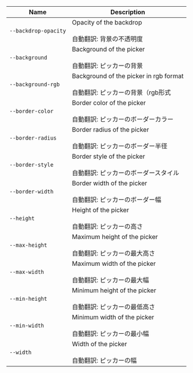 
| Name | Description |
| --- | --- |
| `--backdrop-opacity` | Opacity of the backdrop<br /><br />自動翻訳: 背景の不透明度 |
| `--background` | Background of the picker<br /><br />自動翻訳: ピッカーの背景 |
| `--background-rgb` | Background of the picker in rgb format<br /><br />自動翻訳: ピッカーの背景（rgb形式 |
| `--border-color` | Border color of the picker<br /><br />自動翻訳: ピッカーのボーダーカラー |
| `--border-radius` | Border radius of the picker<br /><br />自動翻訳: ピッカーのボーダー半径 |
| `--border-style` | Border style of the picker<br /><br />自動翻訳: ピッカーのボーダースタイル |
| `--border-width` | Border width of the picker<br /><br />自動翻訳: ピッカーのボーダー幅 |
| `--height` | Height of the picker<br /><br />自動翻訳: ピッカーの高さ |
| `--max-height` | Maximum height of the picker<br /><br />自動翻訳: ピッカーの最大高さ |
| `--max-width` | Maximum width of the picker<br /><br />自動翻訳: ピッカーの最大幅 |
| `--min-height` | Minimum height of the picker<br /><br />自動翻訳: ピッカーの最低高さ |
| `--min-width` | Minimum width of the picker<br /><br />自動翻訳: ピッカーの最小幅 |
| `--width` | Width of the picker<br /><br />自動翻訳: ピッカーの幅 |

